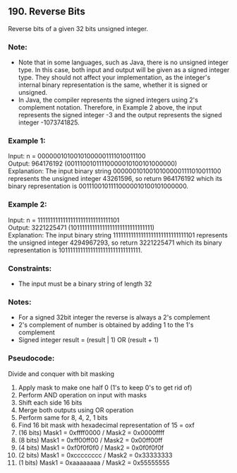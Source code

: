 ## 190. Reverse Bits
Reverse bits of a given 32 bits unsigned integer.

### Note:
- Note that in some languages, such as Java, there is no unsigned integer type. In this case, both input and output will be given as a signed integer type. They should not affect your implementation, as the integer's internal binary representation is the same, whether it is signed or unsigned.
- In Java, the compiler represents the signed integers using 2's complement notation. Therefore, in Example 2 above, the input represents the signed integer -3 and the output represents the signed integer -1073741825.

### Example 1:
Input: n = 00000010100101000001111010011100\
Output:    964176192 (00111001011110000010100101000000)\
Explanation: The input binary string 00000010100101000001111010011100 represents the unsigned integer 43261596, so return 964176192 which its binary representation is 00111001011110000010100101000000.

### Example 2:
Input: n = 11111111111111111111111111111101\
Output:   3221225471 (10111111111111111111111111111111)\
Explanation: The input binary string 11111111111111111111111111111101 represents the unsigned integer 4294967293, so return 3221225471 which its binary representation is 10111111111111111111111111111111.


### Constraints:
- The input must be a binary string of length 32

### Notes:
- For a signed 32bit integer the reverse is always a 2's complement
- 2's complement of number is obtained by adding 1 to the 1's complement
- Signed integer result = (result | 1) OR  (result + 1)

### Pseudocode:
Divide and conquer with bit masking
1. Apply mask to make one half 0 (1's to keep 0's to get rid of)
2. Perform AND operation on input with masks
3. Shift each side 16 bits 
4. Merge both outputs using OR operation
5. Perform same for 8, 4, 2, 1 bits
6. Find 16 bit mask with hexadecimal representation of 15 = oxf 
7. (16 bits) Mask1 = 0xffff0000 / Mask2 = 0x0000ffff
8. (8 bits) Mask1 = 0xff00ff00 / Mask2 = 0x00ff00ff
9. (4 bits) Mask1 = 0xf0f0f0f0 / Mask2 = 0x0f0f0f0f
10. (2 bits) Mask1 = 0xcccccccc / Mask2 = 0x33333333
11. (1 bits) Mask1 = 0xaaaaaaaa / Mask2 = 0x55555555

